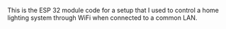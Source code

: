 This is the ESP 32 module code for a setup that I used to control a home lighting system through WiFi when connected to a common LAN.
